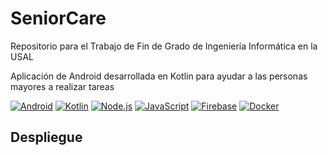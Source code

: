 # SeniorCare

Repositorio para el Trabajo de Fin de Grado de Ingeniería Informática en la USAL

Aplicación de Android desarrollada en Kotlin para ayudar a las personas mayores a realizar tareas

[![Android](https://img.shields.io/badge/Android-brightgreen?style=for-the-badge&logo=android&logoColor=white)](https://www.android.com/intl/es_es)
[![Kotlin](https://img.shields.io/badge/Kotlin-blue?style=for-the-badge&logo=kotlin&logoColor=white)](https://kotlinlang.org)
[![Node.js](https://img.shields.io/badge/Node.js-43853D?style=for-the-badge&logo=node.js&logoColor=white)](https://nodejs.org/es)
[![JavaScript](https://img.shields.io/badge/JavaScript-F7DF1E?style=for-the-badge&logo=javascript&logoColor=black)](https://developer.mozilla.org/es/docs/Web/JavaScript)
[![Firebase](https://img.shields.io/badge/Firebase-orange?style=for-the-badge&logo=firebase&logoColor=white)](https://firebase.google.com)
[![Docker](https://img.shields.io/badge/Docker-darkblue?style=for-the-badge&logo=docker&logoColor=white)](https://www.docker.com)

## Despliegue
